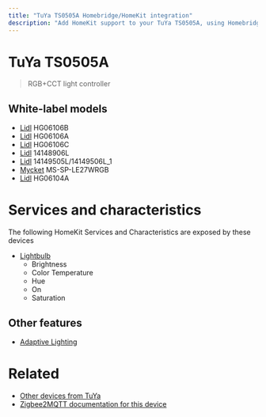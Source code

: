 ```yaml
---
title: "TuYa TS0505A Homebridge/HomeKit integration"
description: "Add HomeKit support to your TuYa TS0505A, using Homebridge, Zigbee2MQTT and homebridge-z2m."
---
```

<!---
This file has been GENERATED using src/docgen/docgen.ts
DO NOT EDIT THIS FILE MANUALLY!
-->
# TuYa TS0505A
> RGB+CCT light controller


## White-label models
* [Lidl](../index.md#lidl) HG06106B
* [Lidl](../index.md#lidl) HG06106A
* [Lidl](../index.md#lidl) HG06106C
* [Lidl](../index.md#lidl) 14148906L
* [Lidl](../index.md#lidl) 14149505L/14149506L_1
* [Mycket](../index.md#mycket) MS-SP-LE27WRGB
* [Lidl](../index.md#lidl) HG06104A

# Services and characteristics
The following HomeKit Services and Characteristics are exposed by
these devices

* [Lightbulb](../../light.md)
  * Brightness
  * Color Temperature
  * Hue
  * On
  * Saturation

## Other features
* [Adaptive Lighting](../../light.md)

# Related
* [Other devices from TuYa](../index.md#tuya)
* [Zigbee2MQTT documentation for this device](https://www.zigbee2mqtt.io/devices/TS0505A.html)